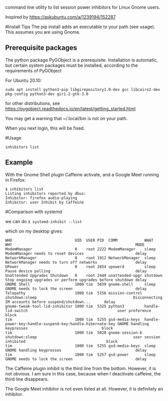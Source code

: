 command line utility to list session power inhibitors for Linux Gnome users.

Inspired by https://askubuntu.com/a/1239194/152287

#Install Tips
The pip install adds an executable to your path (see usage).
This assumes you are using Gnome.

## Prerequisite packages
The python package PyGObject is a prerequisite.
Installation is automatic, but certain system packages must be installed, according to the requirements of PyGObject

For Ubuntu 20.10:

``sudo apt install python3-pip libgirepository1.0-dev gcc libcairo2-dev pkg-config python3-dev gir1.2-gtk-3.0``

for other distributions, see https://pygobject.readthedocs.io/en/latest/getting_started.html

You may get a warning that ~/.local/bin is not on your path. 

When you next login, this will be fixed.


#Usage

``inhibitors list``

## Example
With the Gnome Shell plugin Caffeine activate, and a Google Meet running in Firefox:

    $ inhibitors list
    Listing inhibitors reported by dbus:
    Inhibitor: firefox audio-playing
    Inhibitor: user Inhibit by Caffeine


#Comparison with systemd

we can do
``$ systemd-inhibit --list``

which on my desktop gives:

    WHO                            UID  USER PID  COMM            WHAT                                                     WHY                                                       MODE 
    ModemManager                   0    root 2222 ModemManager    sleep                                                    ModemManager needs to reset devices                       delay
    NetworkManager                 0    root 1912 NetworkManager  sleep                                                    NetworkManager needs to turn off networks                 delay
    UPower                         0    root 2654 upowerd         sleep                                                    Pause device polling                                      delay
    Unattended Upgrades Shutdown   0    root 2449 unattended-upgr shutdown                                                 Stop ongoing upgrades or perform upgrades before shutdown delay
    GNOME Shell                    1000 tim  5039 gnome-shell     sleep                                                    GNOME needs to lock the screen                            delay
    Telepathy                      1000 tim  5156 mission-control shutdown:sleep                                           Disconnecting IM accounts before suspend/shutdown...      delay
    gnome-tweak-tool-lid-inhibitor 1000 tim  5325 python3         handle-lid-switch                                        user preference                                           block
    tim                            1000 tim  5255 gsd-media-keys  handle-power-key:handle-suspend-key:handle-hibernate-key GNOME handling keypresses                                 block
    tim                            1000 tim  5020 gnome-session-b shutdown:sleep                                           user session inhibited                                    block
    tim                            1000 tim  5255 gsd-media-keys  sleep                                                    GNOME handling keypresses                                 delay
    tim                            1000 tim  5257 gsd-power       sleep                                                    GNOME needs to lock the screen                            delay
    
        
  The Caffeine plugin inhibit is the third line from the bottom. However, it is not obvious. I am sure in this case, because when I deactivate caffeine, the third line disappears.
  
The Google Meet inhibitor is not even listed at all. However, it is definitely an inhibitor.